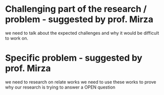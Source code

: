 # Challenging part of the research / problem - suggested by prof. Mirza

we need to talk about the expected challenges and why it would be difficult to work on.

# Specific problem - suggested by prof. Mirza

we need to research on relate works
we need to use these works to prove why our research is trying to answer a OPEN question